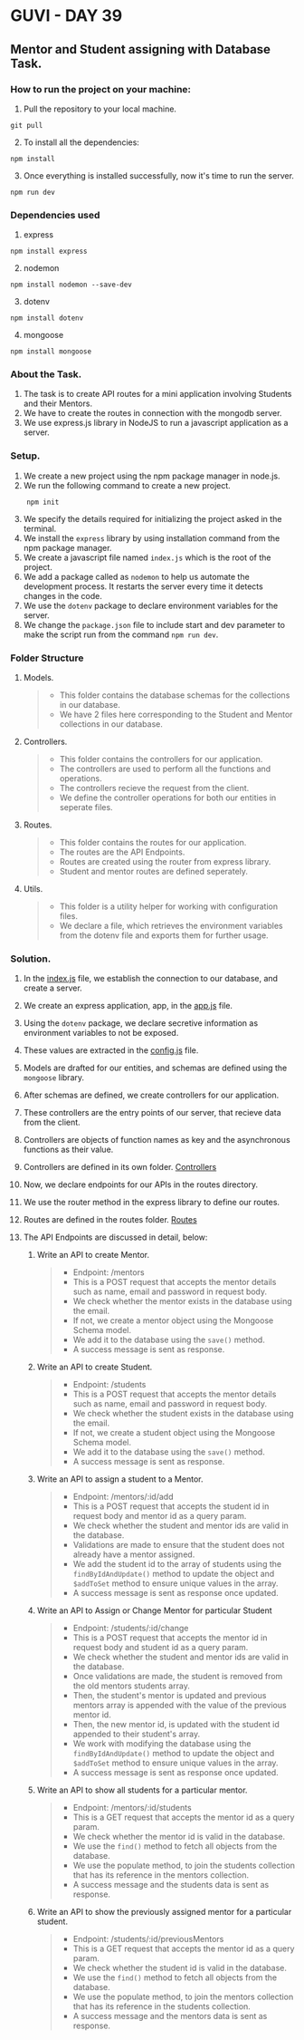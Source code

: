 # GUVI - DAY 39

## Mentor and Student assigning with Database Task.

### How to run the project on your machine:

1. Pull the repository to your local machine.

```
git pull
```

2. To install all the dependencies:

```
npm install
```

3. Once everything is installed successfully, now it's time to run the server.

```
npm run dev
```

### Dependencies used

1. express

```
npm install express
```

2. nodemon

```
npm install nodemon --save-dev
```

3. dotenv

```
npm install dotenv
```

4. mongoose

```
npm install mongoose
```

### About the Task.

1. The task is to create API routes for a mini application involving Students and their Mentors.
2. We have to create the routes in connection with the mongodb server.
3. We use express.js library in NodeJS to run a javascript application as a server.

### Setup.

1. We create a new project using the npm package manager in node.js.
2. We run the following command to create a new project.

```
    npm init
```

3. We specify the details required for initializing the project asked in the terminal.
4. We install the `express` library by using installation command from the npm package manager.
5. We create a javascript file named `index.js` which is the root of the project.
6. We add a package called as `nodemon` to help us automate the development process. It restarts the server every time it detects changes in the code.
7. We use the `dotenv` package to declare environment variables for the server.
8. We change the `package.json` file to include start and dev parameter to make the script run from the command `npm run dev`.

### Folder Structure

1. Models.

   > - This folder contains the database schemas for the collections in our database.
   > - We have 2 files here corresponding to the Student and Mentor collections in our database.

2. Controllers.

   > - This folder contains the controllers for our application.
   > - The controllers are used to perform all the functions and operations.
   > - The controllers recieve the request from the client.
   > - We define the controller operations for both our entities in seperate files.

3. Routes.

   > - This folder contains the routes for our application.
   > - The routes are the API Endpoints.
   > - Routes are created using the router from express library.
   > - Student and mentor routes are defined seperately.

4. Utils.
   > - This folder is a utility helper for working with configuration files.
   > - We declare a file, which retrieves the environment variables from the dotenv file and exports them for further usage.

### Solution.

1. In the [index.js](./index.js) file, we establish the connection to our database, and create a server.
2. We create an express application, app, in the [app.js](./app.js) file.
3. Using the `dotenv` package, we declare secretive information as environment variables to not be exposed.
4. These values are extracted in the [config.js](./utils/config.js) file.
5. Models are drafted for our entities, and schemas are defined using the `mongoose` library.
6. After schemas are defined, we create controllers for our application.
7. These controllers are the entry points of our server, that recieve data from the client.
8. Controllers are objects of function names as key and the asynchronous functions as their value.
9. Controllers are defined in its own folder. [Controllers](./controllers/)
10. Now, we declare endpoints for our APIs in the routes directory.
11. We use the router method in the express library to define our routes.
12. Routes are defined in the routes folder. [Routes](./routes/)
13. The API Endpoints are discussed in detail, below:

    1. Write an API to create Mentor.

       > - Endpoint: /mentors
       > - This is a POST request that accepts the mentor details such as name, email and password in request body.
       > - We check whether the mentor exists in the database using the email.
       > - If not, we create a mentor object using the Mongoose Schema model.
       > - We add it to the database using the `save()` method.
       > - A success message is sent as response.

    2. Write an API to create Student.

       > - Endpoint: /students
       > - This is a POST request that accepts the mentor details such as name, email and password in request body.
       > - We check whether the student exists in the database using the email.
       > - If not, we create a student object using the Mongoose Schema model.
       > - We add it to the database using the `save()` method.
       > - A success message is sent as response.

    3. Write an API to assign a student to a Mentor.

       > - Endpoint: /mentors/:id/add
       > - This is a POST request that accepts the student id in request body and mentor id as a query param.
       > - We check whether the student and mentor ids are valid in the database.
       > - Validations are made to ensure that the student does not already have a mentor assigned.
       > - We add the student id to the array of students using the `findByIdAndUpdate()` method to update the object and `$addToSet` method to ensure unique values in the array.
       > - A success message is sent as response once updated.

    4. Write an API to Assign or Change Mentor for particular Student

       > - Endpoint: /students/:id/change
       > - This is a POST request that accepts the mentor id in request body and student id as a query param.
       > - We check whether the student and mentor ids are valid in the database.
       > - Once validations are made, the student is removed from the old mentors students array.
       > - Then, the student's mentor is updated and previous mentors array is appended with the value of the previous mentor id.
       > - Then, the new mentor id, is updated with the student id appended to their student's array.
       > - We work with modifying the database using the `findByIdAndUpdate()` method to update the object and `$addToSet` method to ensure unique values in the array.
       > - A success message is sent as response once updated.

    5. Write an API to show all students for a particular mentor.

       > - Endpoint: /mentors/:id/students
       > - This is a GET request that accepts the mentor id as a query param.
       > - We check whether the mentor id is valid in the database.
       > - We use the `find()` method to fetch all objects from the database.
       > - We use the populate method, to join the students collection that has its reference in the mentors collection.
       > - A success message and the students data is sent as response.

    6. Write an API to show the previously assigned mentor for a particular student.

       > - Endpoint: /students/:id/previousMentors
       > - This is a GET request that accepts the mentor id as a query param.
       > - We check whether the student id is valid in the database.
       > - We use the `find()` method to fetch all objects from the database.
       > - We use the populate method, to join the mentors collection that has its reference in the students collection.
       > - A success message and the mentors data is sent as response.
